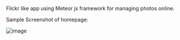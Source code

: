 Flickr like app using Meteor js framework for managing photos online.

Sample Screenshot of homepage:

![image](https://user-images.githubusercontent.com/17228783/33694073-f0dfc910-daaa-11e7-9fa1-de4d8e9cc21c.png)

